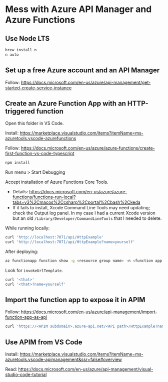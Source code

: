 # Mess with Azure API Manager and Azure Functions

## Use Node LTS

```bash
brew install n
n auto
```

## Set up a free Azure account and an API Manager

Follow: <https://docs.microsoft.com/en-us/azure/api-management/get-started-create-service-instance>

## Create an Azure Function App with an HTTP-triggered function

Open this folder in VS Code.

Install: <https://marketplace.visualstudio.com/items?itemName=ms-azuretools.vscode-azurefunctions>

Follow: <https://docs.microsoft.com/en-us/azure/azure-functions/create-first-function-vs-code-typescript>

```bash
npm install
```

Run menu > Start Debugging

Accept installation of Azure Functions Core Tools.

- Details: <https://docs.microsoft.com/en-us/azure/azure-functions/functions-run-local?tabs=v3%2Cmacos%2Ccsharp%2Cportal%2Cbash%2Ckeda>
- If it fails to install, Xcode Command Line Tools may need updating; check the Output log panel. In my case I had a current Xcode version but an old `/Library/Developer/CommandLineTools` that I needed to delete.

While running locally:

```bash
curl 'http://localhost:7071/api/HttpExample'
curl 'http://localhost:7071/api/HttpExample?name=yourself'
```

After deploying:

```bash
az functionapp function show -g <resource group name> -n <function app name> --function-name HttpExample
```

Look for `invokeUrlTemplate`.

```bash
curl '<that>'
curl '<that>?name=yourself'
```

## Import the function app to expose it in APIM

Follow: <https://docs.microsoft.com/en-us/azure/api-management/import-function-app-as-api>

```bash
curl 'https://<APIM subdomain>.azure-api.net/<API path>/HttpExample?name=yourself' -H 'Ocp-Apim-Subscription-Key: <Find this in the Test panel of the APIs list>'
```

## Use APIM from VS Code

Install: <https://marketplace.visualstudio.com/items?itemName=ms-azuretools.vscode-apimanagement&ssr=false#overview>

Read: <https://docs.microsoft.com/en-us/azure/api-management/visual-studio-code-tutorial>
